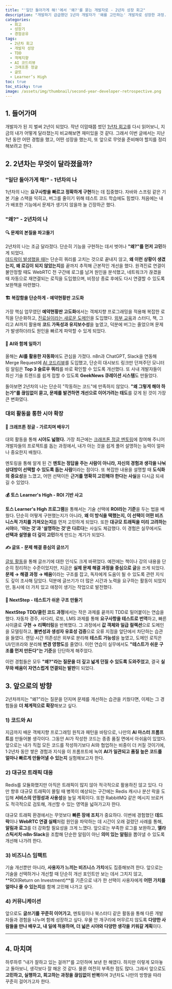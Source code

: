 ```yaml
---
title: "'일단 돌아가게 해!'에서 '왜?'를 묻는 개발자로 - 2년차 성장 회고"
description: "개발하기 급급했던 1년차 개발자가 '왜를 고민하는' 개발자로 성장한 과정. 데드락 해결, WebRTC 트러블슈팅, AI 자동화 도입 등 실무 경험과 크래프톤 정글, 토스, NextStep 등 대외활동을 통해 얻은 인사이트를 담았습니다."
categories:
  - 회고
  - 성장기
  - 경험공유
tags:
  - 2년차 회고
  - 개발자 성장
  - TDD
  - 객체지향
  - AI 코드리뷰
  - 크래프톤 정글
  - 글또
  - Learner’s High
toc: true
toc_sticky: true
image: /assets/img/thumbnail/second-year-developer-retrospective.png
---
```





## 1. 들어가며

개발자가 된 지 벌써 2년이 되었다. 작년 이맘때쯤 썼던 [1년차 회고](https://jeonje.github.io/posts/my-journey-so-far/)를 다시 읽어보니, 지금의 내가 어떻게 달라졌는지 비교해보면 재미있을 것 같다. 그래서 이번 글에서는 지난 1년 동안 어떤 경험을 했고, 어떤 성장을 했는지, 또 앞으로 무엇을 준비해야 할지를 정리해보려고 한다.

## 2. 2년차는 무엇이 달라졌을까?

### "일단 돌아가게 해!" - 1년차의 나

1년차의 나는 **요구사항을 빠르고 정확하게 구현**하는 데 집중했다. 자바와 스프링 같은 기본 기술 스택을 익히고, 버그를 줄이기 위해 테스트 코드 학습에도 힘썼다. 처음에는 내가 배포한 기능에서 문제가 생기지 않을까 늘 긴장하곤 했다.

### "왜?" - 2년차의 나
#### 🔍 문제의 본질을 파고들기
2년차의 나는 조금 달라졌다. 단순히 기능을 구현하는 데서 벗어나 **"왜?"를 먼저 고민**하게 되었다.  
[데드락이 발생했을 때](https://jeonje.github.io/posts/geultto-mysql-deadlock-improvement/)는 단순히 쿼리를 고치는 것으로 끝내지 않고, **왜 이런 상황이 생겼는지, 왜 로깅이 되지 않았는지**를 끝까지 추적해 근본적인 개선을 했다. 원격진료 연결이 불안정할 때도 WebRTC 전 구간에 로그를 남겨 원인을 분석했고, 네트워크가 끊겼을 때 자동으로 재연결되는 로직을 도입했으며, 비정상 종료 후에도 다시 연결할 수 있도록 보완책을 마련했다.
#### 🏗️ 복잡함을 단순하게 - 예약현황판 고도화
가장 핵심 업무였던 **예약현황판 고도화**에서는 객체지향 프로그래밍을 적용해 복잡한 로직을 단순화하고, [진료실이라는 새로운 도메인](https://jeonje.github.io/posts/room-domain-and-refactoring-review/)을 도입했다. [외부 교육](https://jeonje.github.io/posts/geultto-racing-car-game-with-tdd-and-clean-code)과 스터디, 책, 그리고 AI까지 활용해 **코드 가독성과 유지보수성**을 높였고, 덕분에 버그는 줄었으며 문제가 발생하더라도 원인을 빠르게 파악할 수 있게 되었다.

#### 🤖 AI와 함께 일하기
올해는 **AI를 활용한 자동화**에도 관심을 가졌다. n8n과 ChatGPT, Slack을 연동해 Merge Request에 [AI 코드리뷰](https://jeonje.github.io/posts/code-review-automation-with-gitlab-slack-chatgpt/)를 도입했고, 단순히 대시보드 링크만 던져주던 모니터링 알림은 **Top 3 슬로우 쿼리**를 바로 확인할 수 있도록 개선했다. 또 사내 개발자들이 최신 기술 트렌드를 쉽게 접할 수 있도록 **GeekNews 큐레이션 시스템**도 만들었다.

돌아보면 2년차의 나는 단순히 "작동하는 코드"에 만족하지 않았다. **"왜 그렇게 해야 하는가"를 끊임없이 묻고, 문제를 발견하면 개선으로 이어가려는 태도**를 갖게 된 것이 가장 큰 변화였다.

### 대외 활동을 통한 시야 확장

#### 👥 크래프톤 정글 - 가르치며 배우기
대외 활동을 통해 **시야도 넓혔다.** 가장 최근에는 [크래프톤 정글 멘토링](https://jeonje.github.io/posts/jungle-mentoring_review/)에 참여해 주니어 개발자들의 프로젝트를 돕는 과정에서, 내가 아는 것을 쉽게 풀어 설명하는 능력이 얼마나 중요한지 배웠다.

멘토링을 통해 알게 된 건 **멘토는 정답을 주는 사람이 아니라, 자신의 경험과 생각을 나눠 상대방이 선택할 수 있도록 돕는 사람**이라는 점이다. 또 복잡한 내용을 설명할 때 **도식화의 중요성**을 느꼈고, 어떤 선택이든 **근거를 명확히 고민해야 한다는 사실**을 다시금 되새길 수 있었다.

#### 💰 토스 Learner's High - ROI 기반 사고
**토스 Learner's High 프로그램**을 통해서는 기술 선택에 **ROI라는 기준**을 두는 법을 배웠다. 단순히 어떻게 구현했는지가 아니라, **왜 이 방식을 택했는지, 이 선택이 어떤 비즈니스적 가치를 가져오는지**를 먼저 고민하게 되었다. 또한 **대규모 트래픽을 미리 고려하는 시야**와, **'아는 것'과 '설명하는 것'은 다르다**는 사실도 체감했다. 이 경험은 실무에서도 **선택과 설명을 더 깊이 고민**하게 만드는 계기가 되었다.

#### ✍️ 글또 - 문제 해결 중심의 글쓰기
[글또 활동](https://jeonje.github.io/posts/geultto-review/)을 통해 글쓰기에 대한 인식도 크게 바뀌었다. 예전에는 책이나 강의 내용을 단순히 정리하는 수준이었지만, 지금은 **실제 문제 해결 과정을 중심으로 글**을 쓰게 되었다. **문제 → 해결 과정 → 배움**이라는 구조를 잡고, 독자에게 도움이 될 수 있도록 관련 지식도 깊이 조사해 담았다. 덕분에 글쓰기가 더 많은 시간과 노력을 요구하는 활동이 되었지만, 동시에 더 가치 있고 애정이 생기는 작업으로 발전했다.

#### 💎 NextStep - 테스트가 쉬운 구조 만들기
**NextStep TDD/클린 코드 과정**에서는 작은 과제를 끝까지 TDD로 밀어붙이는 연습을 했다. 자동차 경주, 사다리, 로또, LMS 과제를 통해 **요구사항을 테스트로 번역**하고, 빠른 사이클로 **구현 → 리팩터링**을 반복했다. 그 과정에서 **값 객체와 일급 컬렉션**으로 도메인을 모델링하고, **불변성과 생성자 유효성 검증**으로 오류 지점을 앞단에서 차단하는 습관을 들였다. 랜덤·시간 의존성은 외부로 분리해 **테스트 가능성**을 높였고, 도메인 로직은 UI/인프라와 분리해 **변경 영향도**를 줄였다. 이런 연습이 실무에서도 **"테스트가 쉬운 구조를 먼저 만든다"는 기준**을 단단하게 해주었다.

이런 경험들은 모두 **"왜?"라는 질문을 더 깊고 넓게 던질 수 있도록 도와주었고**, 결국 **실무와 배움이 자연스럽게 연결되는 발판**이 되었다.

## 3. 앞으로의 방향

2년차까지는 "왜?"라는 질문을 던지며 문제를 개선하는 습관을 키웠다면, 이제는 그 경험들을 **더 체계적으로 확장**해보고 싶다.

### 1) 코드와 AI
지금까지 배운 객체지향 프로그래밍 원칙과 패턴을 바탕으로, 나만의 **AI 마스터 프롬프트**를 만들어볼 생각이다. 그동안 AI가 작성한 코드는 종종 품질 면에서 아쉬움이 있었다. 앞으로는 내가 직접 모든 코드를 작성하기보다 AI와 협업하는 비중이 더 커질 것이기에, 1·2년차 동안 쌓은 경험과 지식을 이 프롬프트에 녹여 **AI가 일관되고 품질 높은 코드를 얼마나 빠르게 만들어낼 수 있는지** 실험해보고자 한다.

### 2) 대규모 트래픽 대응

Redis를 모듈화했지만 아직은 트래픽이 많지 않아 적극적으로 활용하진 않고 있다. 다만 향후 대규모 트래픽이 몰릴 때 병목이 예상되는 구간에는 Redis 캐시나 분산 락을 도입해 **서비스의 안정성과 사용성**을 높일 계획이다. 또한 RabbitMQ 같은 메시지 브로커도 적극적으로 검토해, 개선할 수 있는 영역을 넓혀가고자 한다.

대규모 트래픽 환경에서는 무엇보다 **빠른 장애 조치**가 중요하다. 이번에 경험했던 **데드락**이나 **WebRTC 연결 실패**처럼 원인을 파악하는 데 시간이 오래 걸렸던 사례를 통해, **알림과 로그**를 더 강화할 필요성을 크게 느꼈다. 앞으로는 부족한 로그를 보완하고, **엘라스틱서치·n8n·Slack**을 조합해 단순한 알림이 아닌 **의미 있는 알림**을 뽑아낼 수 있도록 개선해 나가려 한다.

### 3) 비즈니스 임팩트

기술 개선뿐만 아니라, **사용자가 느끼는 비즈니스 가치**에도 집중해보려 한다. 앞으로는 기술을 선택하거나 개선할 때 단순히 개선 포인트만 보는 데서 그치지 않고, **ROI(Return on Investment)**를 기준으로 내가 한 선택이 사용자에게 **어떤 가치를 얼마나 줄 수 있는지**를 함께 고민해 나가고 싶다.

### 4) 커뮤니케이션

앞으로도 **글쓰기를 꾸준히 이어가고**, 멘토링이나 북스터디 같은 활동을 통해 다른 개발자들과 경험을 나누며 함께 성장하고 싶다. 우물 안 개구리에 머무르지 않도록 **다양한 사람들을 만나 배우고, 내 일에 적용하며, 더 넓은 시야와 다양한 생각을 키워갈 계획**이다.

---

## 4. 마치며

하루하루 "내가 잘하고 있는 걸까?"를 고민하며 보낸 한 해였다. 하지만 이렇게 모아놓고 돌아보니, 생각보다 잘 해온 것 같다. 물론 여전히 부족한 점도 많다. 그래서 앞으로도 **고민하고, 실행하고, 회고하는 과정을 끊임없이 반복**하며 3년차도 나만의 방향을 따라 꾸준히 걸어가고자 한다.

